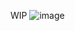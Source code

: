 WIP
![image](https://user-images.githubusercontent.com/83856031/173080128-cce661aa-5511-4944-8fda-c14c83fab995.png)
